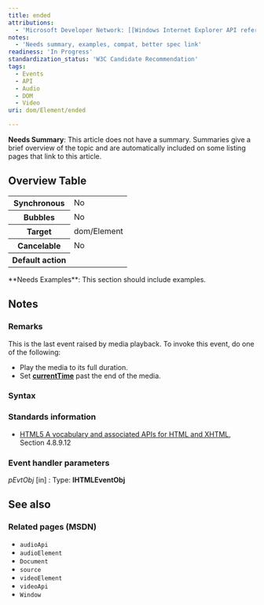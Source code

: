 ```yaml
---
title: ended
attributions:
  - 'Microsoft Developer Network: [[Windows Internet Explorer API reference](http://msdn.microsoft.com/en-us/library/ie/hh828809%28v=vs.85%29.aspx) Article]'
notes:
  - 'Needs summary, examples, compat, better spec link'
readiness: 'In Progress'
standardization_status: 'W3C Candidate Recommendation'
tags:
  - Events
  - API
  - Audio
  - DOM
  - Video
uri: dom/Element/ended

---
```

**Needs Summary**: This article does not have a summary. Summaries give a brief overview of the topic and are automatically included on some listing pages that link to this article.

## Overview Table

<table class="wikitable">
<tr>
<th>
Synchronous

</th>
<td>
No

</td>
</tr>
<tr>
<th>
Bubbles

</th>
<td>
No

</td>
</tr>
<tr>
<th>
Target

</th>
<td>
dom/Element

</td>
</tr>
<tr>
<th>
Cancelable

</th>
<td>
No

</td>
</tr>
<tr>
<th>
Default action

</th>
<td>
</td>
</tr>
</table>
**Needs Examples**: This section should include examples.

## Notes

### Remarks

This is the last event raised by media playback. To invoke this event, do one of the following:

-   Play the media to its full duration.
-   Set [**currentTime**](/dom/HTMLMediaElement/currentTime) past the end of the media.

### Syntax

### Standards information

-   [HTML5 A vocabulary and associated APIs for HTML and XHTML](http://go.microsoft.com/fwlink/p/?linkid=221374), Section 4.8.9.12

### Event handler parameters

*pEvtObj* [in]
:   Type: ****IHTMLEventObj****

## See also

### Related pages (MSDN)

-   `audioApi`
-   `audioElement`
-   `Document`
-   `source`
-   `videoElement`
-   `videoApi`
-   `Window`
